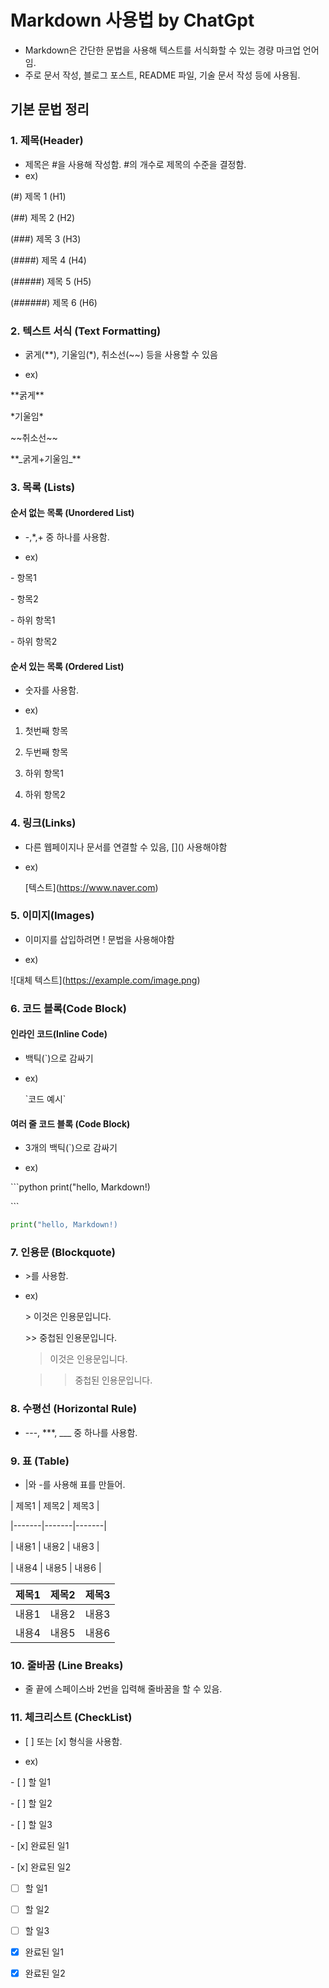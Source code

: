 # Markdown 사용법 by ChatGpt 
- Markdown은 간단한 문법을 사용해 텍스트를 서식화할 수 있는 경량 마크업 언어임. 
- 주로 문서 작성, 블로그 포스트, README 파일, 기술 문서 작성 등에 사용됨. 

## 기본 문법 정리

### 1. 제목(Header)
- 제목은 #을 사용해 작성함. #의 개수로 제목의 수준을 결정함.
- ex)
  
(#) 제목 1 (H1)

(##) 제목 2 (H2)

(###) 제목 3 (H3)

(####) 제목 4 (H4)

(#####) 제목 5 (H5)

(######) 제목 6 (H6)

### 2. 텍스트 서식 (Text Formatting)

- 굵게(**), 기울임(*), 취소선(~~) 등을 사용할 수 있음
  
- ex)

\*\*굵게\*\*

\*기울임\*

\~~취소선\~~

\**_굵게+기울임\_**


### 3. 목록 (Lists)

#### 순서 없는 목록 (Unordered List)

- -,*,+ 중 하나를 사용함.

- ex)
  
\- 항목1

\- 항목2

   \- 하위 항목1
   
   \- 하위 항목2

#### 순서 있는 목록 (Ordered List)

- 숫자를 사용함.

- ex)

 1. 첫번째 항목
 
 2. 두번째 항목
  
 1. 하위 항목1
    
 2. 하위 항목2
   
       
### 4. 링크(Links)
- 다른 웹페이지나 문서를 연결할 수 있음, \[]() 사용해야함
- ex)
  
  \[텍스트](https://www.naver.com)
  
### 5. 이미지(Images)
- 이미지를 삽입하려면 \![]() 문법을 사용해야함

- ex)
  
!\[대체 텍스트](https://example.com/image.png)

### 6. 코드 블록(Code Block)

#### 인라인 코드(Inline Code)
- 백틱(`)으로 감싸기

- ex)

  \`코드 예시`

#### 여러 줄 코드 블록 (Code Block)
- 3개의 백틱(`)으로 감싸기

- ex)

\```python
  print("hello, Markdown!)
  
  \```
  
  ```python
  print("hello, Markdown!)
  ```

### 7. 인용문 (Blockquote)
- \>를 사용함.

- ex)

  \> 이것은 인용문입니다.
  
  \>> 중첩된 인용문입니다.

  > 이것은 인용문입니다.

  >> 중첩된 인용문입니다.


### 8. 수평선 (Horizontal Rule)
- ---, ***, ___ 중 하나를 사용함.

### 9. 표 (Table)
- |와 -를 사용해 표를 만들어.

\| 제목1 | 제목2 | 제목3 |

\|-------|-------|-------|

\| 내용1 | 내용2 | 내용3 |

\| 내용4 | 내용5 | 내용6 |

| 제목1 | 제목2 | 제목3 |
|-------|-------|-------|
| 내용1 | 내용2 | 내용3 |
| 내용4 | 내용5 | 내용6 |

### 10. 줄바꿈 (Line Breaks)
- 줄 끝에 스페이스바 2번을 입력해 줄바꿈을 할 수 있음.

### 11. 체크리스트 (CheckList)
- \[ ] 또는 \[x] 형식을 사용함.

- ex)

\- [ ] 할 일1

\- [ ] 할 일2

\- [ ] 할 일3

\- [x] 완료된 일1

\- [x] 완료된 일2
    
- [ ] 할 일1
- [ ] 할 일2
- [ ] 할 일3
- [x] 완료된 일1
- [x] 완료된 일2 


  













